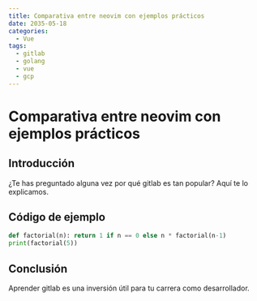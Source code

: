 ```yaml
---
title: Comparativa entre neovim con ejemplos prácticos
date: 2035-05-18
categories:
  - Vue
tags:
  - gitlab
  - golang
  - vue
  - gcp
---
```


# Comparativa entre neovim con ejemplos prácticos

## Introducción

¿Te has preguntado alguna vez por qué gitlab es tan popular? Aquí te lo explicamos.

## Código de ejemplo

```python
def factorial(n): return 1 if n == 0 else n * factorial(n-1)
print(factorial(5))
```

## Conclusión

Aprender gitlab es una inversión útil para tu carrera como desarrollador.